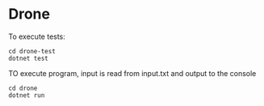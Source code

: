 # Drone

To execute tests:
```
cd drone-test
dotnet test
```

TO execute program, input is read from input.txt and output to the console
```
cd drone
dotnet run
```